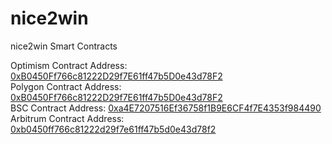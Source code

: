 # nice2win
nice2win Smart Contracts

  Optimism Contract Address: [0xB0450Ff766c81222D29f7E61ff47b5D0e43d78F2](https://optimistic.etherscan.io/address/0xb0450ff766c81222d29f7e61ff47b5d0e43d78f2)  
  Polygon Contract Address: [0xB0450Ff766c81222D29f7E61ff47b5D0e43d78F2](https://polygonscan.com/address/0xB0450Ff766c81222D29f7E61ff47b5D0e43d78F2)  
  BSC Contract Address: [0xa4E7207516Ef36758f1B9E6CF4f7E4353f984490](https://www.bscscan.com/address/0xa4E7207516Ef36758f1B9E6CF4f7E4353f984490)
  Arbitrum Contract Address: [0xb0450ff766c81222d29f7e61ff47b5d0e43d78f2](https://arbiscan.io/address/0xb0450ff766c81222d29f7e61ff47b5d0e43d78f2)
